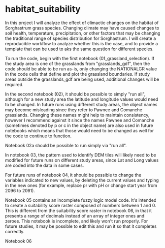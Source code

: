 # habitat_suitability

In this project I will analyze the effect of climactic changes on the habitat of Sorghastrum grass species. Changing climate may have caused changes to soil health, temperature, precipitation, or other factors that may be changing the traditional range of species distribution for Sorghastrum. I will create a reproducible workflow to analyze whether this is the case, and to provide a template that can be used to aks the same question for different species.

To run the code, begin with the first notebook (01_grassland_selection). If the study area is one of the grasslands from "grasslands_gdf", then the code should be able to be run as-is, only changing the NATIONALGR value in the code cells that define and plot the grassland boundaries. If study areas outside the grasslands_gdf are being used, additional changes will be required.

In the second notebook (02), it should be possible to simply "run all", although for a new study area the latitude and longitude values would need to be changed. In future runs using different study areas, the object names may become misleading since they refer to Pawnee and Comanche grasslands. Changing these names might help to maintain consistency, however I recommend against it since the names Pawnee and Comanche (sometimes denoted by p or c in the object name) are also used in future notebooks which means that those would need to be changed as well for the code to continue to function.

Notebook 02a should be possible to run simply via "run all".

In notebook 03, the pattern used to identify DEM tiles will likely need to be modified for future runs on different study areas, since Lat and Long values are coded into the data in some cases.

For future runs of notebook 04, it should be possible to change the variables indicated to new values, by deleting the current values and typing in the new ones (for example, replace pr with pH or change start year from 2096 to 2091). 

Notebook 05 contains an incomplete fuzzy logic model code. It's intended to create a suitability score raster composed of numbers between 1 and 0. This is different from the suitability score raster in notebook 06, in that it presents a range of decimals instead of an array of integer ones and zeroes. This notebook is incomplete, and likely won't run properly. For future studies, it may be possible to edit this and run it so that it completes correctly.

Notebook 06